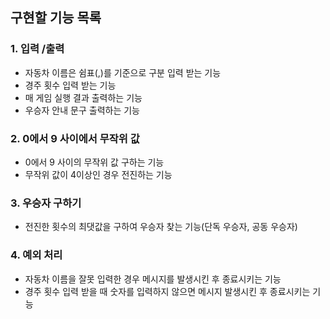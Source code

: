 ## 구현할 기능 목록

### 1. 입력 /출력

- 자동차 이름은 쉼표(,)를 기준으로 구분 입력 받는 기능
- 경주 횟수 입력 받는 기능
- 매 게임 실행 결과 출력하는 기능
- 우승자 안내 문구 출력하는 기능

### 2. 0에서 9 사이에서 무작위 값

- 0에서 9 사이의 무작위 값 구하는 기능
- 무작위 값이 4이상인 경우 전진하는 기능

### 3. 우승자 구하기

- 전진한 횟수의 최댓값을 구하여 우승자 찾는 기능(단독 우승자, 공동 우승자)

### 4. 예외 처리

- 자동차 이름을 잘못 입력한 경우 메시지를 발생시킨 후 종료시키는 기능
- 경주 횟수 입력 받을 때 숫자를 입력하지 않으면 메시지 발생시킨 후 종료시키는 기능
